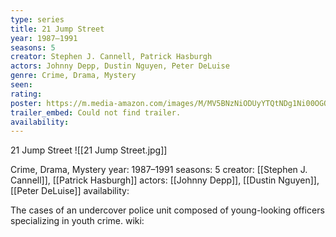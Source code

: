 ```yaml
---
type: series
title: 21 Jump Street
year: 1987–1991
seasons: 5
creator: Stephen J. Cannell, Patrick Hasburgh
actors: Johnny Depp, Dustin Nguyen, Peter DeLuise
genre: Crime, Drama, Mystery
seen:
rating: 
poster: https://m.media-amazon.com/images/M/MV5BNzNiODUyYTQtNDg1Ni00OGQ5LWI5YWMtYWFhMTI1MjYyNmJjXkEyXkFqcGdeQXVyNjg2NjQwMDQ@._V1_SX300.jpg
trailer_embed: Could not find trailer.
availability:
---
```

21 Jump Street
![[21 Jump Street.jpg]]

Crime, Drama, Mystery
year: 1987–1991
seasons: 5
creator: [[Stephen J. Cannell]], [[Patrick Hasburgh]]
actors: [[Johnny Depp]], [[Dustin Nguyen]], [[Peter DeLuise]]
availability:

The cases of an undercover police unit composed of young-looking officers specializing in youth crime.
wiki: 


